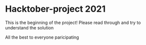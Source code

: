 # Hacktober-project 2021
This is the beginning of the project!
Please read through and try to understand the solution

All the best to everyone paricipating

